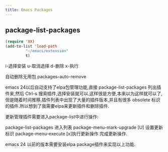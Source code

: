 ```yaml
---
title: Emacs Packages
---
```


## package-list-packages

```lisp
(require 'XX)
(add-to-list 'load-path
	     "~/emacs/extension"
	     t)
```

i-选择安装
u-取消选择
d-删除
x-执行

自动删除无用包
packages-auto-remove

emacs 24以后自动支持了elpa包管理功能,直接 package-list-packages 列出插件来,然后 Ctrl-s 搜索插件,选择安装就可以.这样很是方便,本来以为这样就可以了,但是随着时间推移,插件列表中出现了大量的插件版本,并且有很多 obsolete 标识的插件.所以想到了我需要elpa来更新插件和删除插件.
<!--more-->
更新管理插件需要进入package-list中进行操作:

package-list-packages 进入列表
package-menu-mark-upgrade [U] 设置更新标识
package-menu-execute [x]执行更新操作
完成更新操作.

emacs 24 以前的版本需要安装elpa package插件来实现以上功能.

